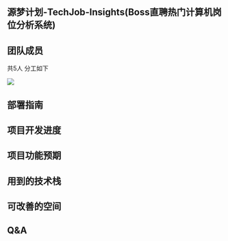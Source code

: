 ## 源梦计划-TechJob-Insights(Boss直聘热门计算机岗位分析系统)

## 团队成员

共5人 分工如下

![](https://sourcedream.oss-cn-chengdu.aliyuncs.com/picture/20230920174207.png)

## 部署指南

## 项目开发进度

## 项目功能预期

## 用到的技术栈

## 可改善的空间

## Q&A

